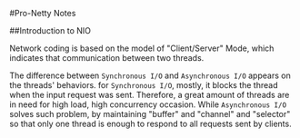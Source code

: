 #Pro-Netty Notes

##Introduction to NIO

Network coding is based on the model of "Client/Server" Mode, which indicates that communication between two threads.

The difference between `Synchronous I/O` and `Asynchronous I/O` appears on the threads' behaviors. for `Synchronous I/O`, mostly, it blocks the thread when the input request was sent. Therefore, a great amount of threads are in need for high load, high concurrency occasion. While `Asynchronous I/O` solves such problem, by maintaining "buffer" and "channel" and "selector" so that only one thread is enough to respond to all requests sent by clients.